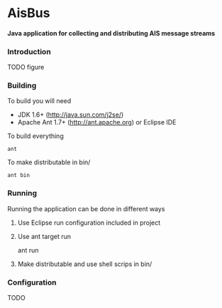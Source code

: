 AisBus
======

#### Java application for collecting and distributing AIS message streams ####

### Introduction ###

TODO figure

### Building ###

To build you will need

* JDK 1.6+ (http://java.sun.com/j2se/)
* Apache Ant 1.7+ (http://ant.apache.org) or Eclipse IDE

To build everything

	ant 
  
To make distributable in bin/

	ant bin
	
### Running ###

Running the application can be done in different ways

1. Use Eclipse run configuration included in project
2. Use ant target run

	ant run
	
3. Make distributable and use shell scrips in bin/

### Configuration ###

TODO